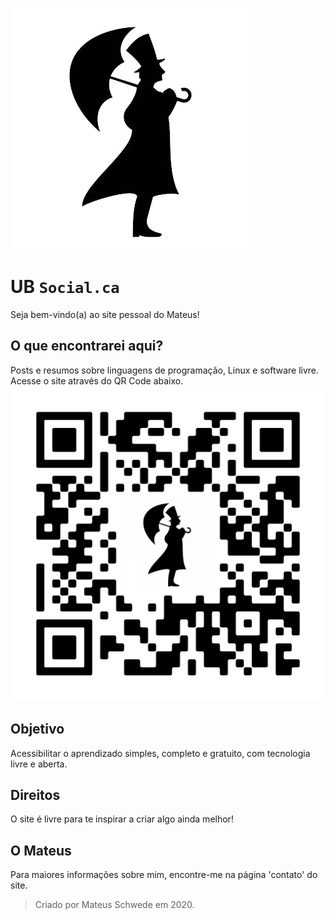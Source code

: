 ![Logo](anexos/icons/logo.png)
# UB `Social.ca`
Seja bem-vindo(a) ao site pessoal do Mateus!

## O que encontrarei aqui?
Posts e resumos sobre linguagens de programação, Linux e software livre. Acesse o site através do QR Code abaixo.
![QRCode](anexos/icons/qrcode.png)

## Objetivo
Acessibilitar o aprendizado simples, completo e gratuito, com tecnologia livre e aberta.

## Direitos
O site é livre para te inspirar a criar algo ainda melhor!

## O Mateus
Para maiores informações sobre mim, encontre-me na página 'contato' do site.

> Criado por Mateus Schwede em 2020.